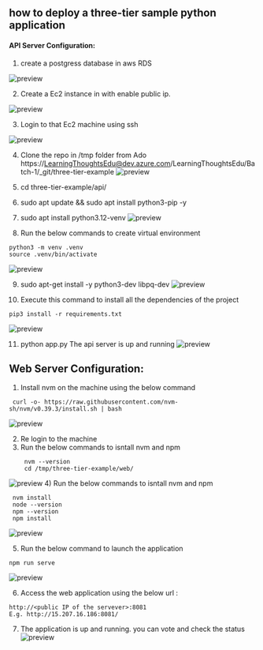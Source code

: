 ## how to deploy a three-tier sample python application 

#### API Server Configuration:

1) create a postgress database in aws RDS 

![preview](./Images/threetier-1.png)

2) Create a Ec2 instance in  with enable public ip.
  
![preview](./Images/threetier-2.png)

3) Login to that Ec2 machine using ssh
   
![preview](./Images/threetier-3.png)

4) Clone the repo in /tmp folder from Ado https://LearningThoughtsEdu@dev.azure.com/LearningThoughtsEdu/Batch-1/_git/three-tier-example
![preview](./Images/threetier-3.png)
   
5)  cd three-tier-example/api/
6)  sudo apt update && sudo apt install python3-pip -y
7)  sudo apt install python3.12-venv
![preview](./Images/threetier-4.png)

8)  Run the below commands to create virtual environment
   ```
   python3 -m venv .venv
   source .venv/bin/activate
   ```
![preview](./Images/threetier-5.png)

9)  sudo apt-get install -y python3-dev libpq-dev
![preview](./Images/threetier-7.png)

10)  Execute this command to install all the dependencies of the project
```
pip3 install -r requirements.txt
```
![preview](./Images/threetier-8.png)   

11) python app.py
The api server is up and running 
![preview](./Images/threetier-9.png) 

## Web Server Configuration:

1) Install nvm on the machine using the below command
```
 curl -o- https://raw.githubusercontent.com/nvm-sh/nvm/v0.39.3/install.sh | bash 
```
![preview](./Images/threetier-10.png)

2) Re login to the machine
3) Run the below commands to isntall nvm and npm
   ```
    nvm --version 
    cd /tmp/three-tier-example/web/
   ```
 ![preview](./Images/threetier-11.png)
4) Run the below commands to isntall nvm and npm
   ```
    nvm install 
    node --version
    npm --version
    npm install

   ```
![preview](./Images/threetier-12.png)

5) Run the below command to launch the application
```
npm run serve
```
![preview](./Images/threetier-13.png)

6) Access the web application using the below url :
```
http://<public IP of the servever>:8081
E.g. http://15.207.16.186:8081/

```
7) The application is up and running. you can vote and check the status
![preview](./Images/threetier-14.png)

